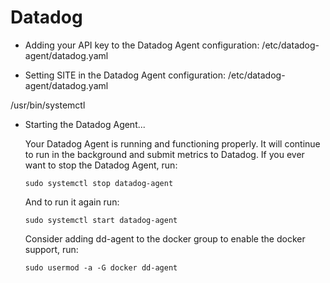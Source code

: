 # Datadog

- Adding your API key to the Datadog Agent configuration: /etc/datadog-agent/datadog.yaml

- Setting SITE in the Datadog Agent configuration: /etc/datadog-agent/datadog.yaml

/usr/bin/systemctl

- Starting the Datadog Agent...

  Your Datadog Agent is running and functioning properly.
  It will continue to run in the background and submit metrics to Datadog.
  If you ever want to stop the Datadog Agent, run:

      sudo systemctl stop datadog-agent

  And to run it again run:

      sudo systemctl start datadog-agent

  Consider adding dd-agent to the docker group to enable the docker support, run:

      sudo usermod -a -G docker dd-agent

